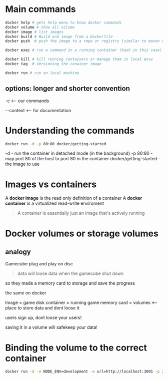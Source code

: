 # Main commands

```bash
docker help # gets help menu to know docker commands
docker volume # show all volume
docker image # list images
docker build # Build and image from a Dockerfile
docker push  # push the image to a repo or registry (similar to maven or gradle)

docker exec # run a command in a running container (bash in this case)

docker kill # kill running containers or manage them in local envs
docker tag  # Versioning the conainer image

docker run # run on local machine
```
## options: longer and shorter convention
-c <-- our commands 

--context <-- for documentation


# Understanding the commands

```bash
docker run -d -p 80:80 docker/getting-started
```

-d - run the container in detached mode (in the background)
-p 80:80 - map port 80 of the host to port 80 in the container
docker/getting-started - the image to use


# Images vs containers

A **docker image** is the read only definition of a container
A **docker container** is a virtualized read-write enviroment

> A container is essentially just an image that's actively running

# Docker volumes or storage volumes

## analogy

Gamecube plug and play on disc
> data will loose data when the gamecube shut down

so they made a memory card to storage and save the progress

the same on docker

Image = game disk
container = running game
memory card = volumes <-- place to store data and dont loose it

users sign up, dont loose your users!

saving it in a volume will safekeep your data!


# Binding the volume to the correct  container

```bash
docker run -d -e NODE_ENV=development -e url=http://localhost:3001 -p 3001:2368 -v ghost-vol:/var/lib/ghost/content ghost
```

